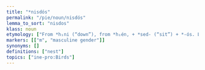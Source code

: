 ```yaml
---
title: "*nisdós"
permalink: "/pie/noun/nisdós"
lemma_to_sort: "nisdos"
klass: noun
etymology: ["From *h₁ni (“down”), from *h₁én, + *sed- (“sit”) + *-ós. Literally \"where [the bird] sits down\"."]
markers: [["m", "masculine gender"]]
synonyms: []
definitions: ["nest"]
topics: ["ine-pro:Birds"]
---
```

